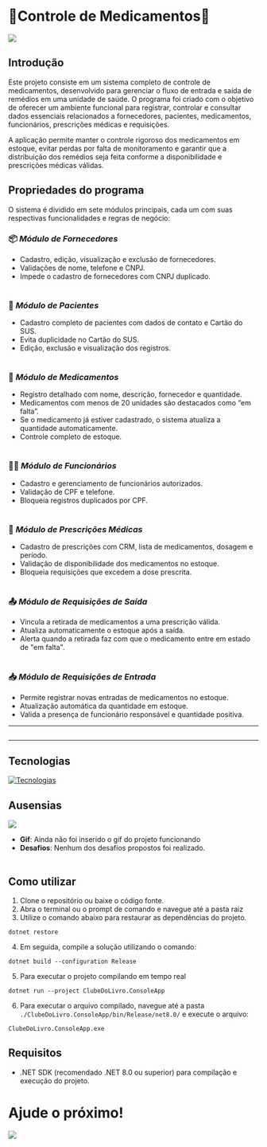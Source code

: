 ﻿# 💉​Controle de Medicamentos💉​

![](https://hs.toledoprudente.edu.br/hs-fs/hubfs/contador%20profissional%20presidente%20prudente.gif?width=480&name=contador%20profissional%20presidente%20prudente.gif)

## Introdução

Este projeto consiste em um sistema completo de controle de medicamentos, desenvolvido para gerenciar o fluxo de entrada e saída de remédios em uma unidade de saúde. O programa foi criado com o objetivo de oferecer um ambiente funcional para registrar, controlar e consultar dados essenciais relacionados a fornecedores, pacientes, medicamentos, funcionários, prescrições médicas e requisições.

A aplicação permite manter o controle rigoroso dos medicamentos em estoque, evitar perdas por falta de monitoramento e garantir que a distribuição dos remédios seja feita conforme a disponibilidade e prescrições médicas válidas.
## Propriedades do programa
O sistema é dividido em sete módulos principais, cada um com suas respectivas funcionalidades e regras de negócio:

### 📦 *Módulo de Fornecedores*
- Cadastro, edição, visualização e exclusão de fornecedores.
- Validações de nome, telefone e CNPJ.
- Impede o cadastro de fornecedores com CNPJ duplicado.
<br><br>

### ​🤒 *Módulo de Pacientes*
- Cadastro completo de pacientes com dados de contato e Cartão do SUS.
- Evita duplicidade no Cartão do SUS.
- Edição, exclusão e visualização dos registros.
<br><br>

### 💊​ *Módulo de Medicamentos*
- Registro detalhado com nome, descrição, fornecedor e quantidade.
- Medicamentos com menos de 20 unidades são destacados como “em falta”.
- Se o medicamento já estiver cadastrado, o sistema atualiza a quantidade automaticamente.
- Controle completo de estoque.
<br><br>

### 👩‍💼​ *Módulo de Funcionários*
- Cadastro e gerenciamento de funcionários autorizados.
- Validação de CPF e telefone.
- Bloqueia registros duplicados por CPF.
<br><br>

### 📝 *Módulo de Prescrições Médicas*
- Cadastro de prescrições com CRM, lista de medicamentos, dosagem e período.
- Validação de disponibilidade dos medicamentos no estoque.
- Bloqueia requisições que excedem a dose prescrita.
<br><br>

### 📤 *Módulo de Requisições de Saída*
- Vincula a retirada de medicamentos a uma prescrição válida.
- Atualiza automaticamente o estoque após a saída.
- Alerta quando a retirada faz com que o medicamento entre em estado de "em falta".
<br><br>

### 📥 *Módulo de Requisições de Entrada*
- Permite registrar novas entradas de medicamentos no estoque.
- Atualização automática da quantidade em estoque.
- Valida a presença de funcionário responsável e quantidade positiva.
***

![]() 
***
## Tecnologias

[![Tecnologias](https://skillicons.dev/icons?i=git,github,visualstudio,cs,dotnet)](https://skillicons.dev)

## Ausensias

![](https://i.pinimg.com/originals/6f/01/b7/6f01b75b69b25384b44fca0f8f099881.gif) 

- **Gif**: Ainda não foi inserido o gif do projeto funcionando
- **Desafios**: Nenhum dos desafios propostos foi realizado.
<br><br>

## Como utilizar

1. Clone o repositório ou baixe o código fonte.
2. Abra o terminal ou o prompt de comando e navegue até a pasta raiz
3. Utilize o comando abaixo para restaurar as dependências do projeto.

```
dotnet restore
```

4. Em seguida, compile a solução utilizando o comando:
   
```
dotnet build --configuration Release
```

5. Para executar o projeto compilando em tempo real
   
```
dotnet run --project ClubeDoLivro.ConsoleApp
```

6. Para executar o arquivo compilado, navegue até a pasta `./ClubeDoLivro.ConsoleApp/bin/Release/net8.0/` e execute o arquivo:
   
```
ClubeDoLivro.ConsoleApp.exe
```

## Requisitos

- .NET SDK (recomendado .NET 8.0 ou superior) para compilação e execução do projeto.

# Ajude o próximo!
![](https://comb.io/RHfoT5.gif) 
